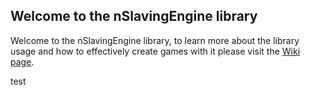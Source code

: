 ## Welcome to the nSlavingEngine library

Welcome to the nSlavingEngine library,
to learn more about the library usage and how to effectively create games with it
please visit the [Wiki page](https://github.com/dfmolinari/nSlavingEngine-Processing/wiki).

test
